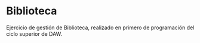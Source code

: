 # Biblioteca
Ejercicio de gestión de Biblioteca, realizado en primero de programación del ciclo superior de DAW.
